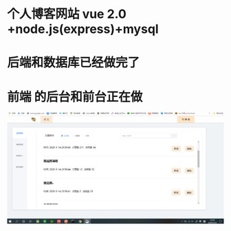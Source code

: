 # 个人博客网站  vue 2.0 +node.js(express)+mysql

# 后端和数据库已经做完了 

# 前端 的后台和前台正在做





![](.\src\images\aa.png)